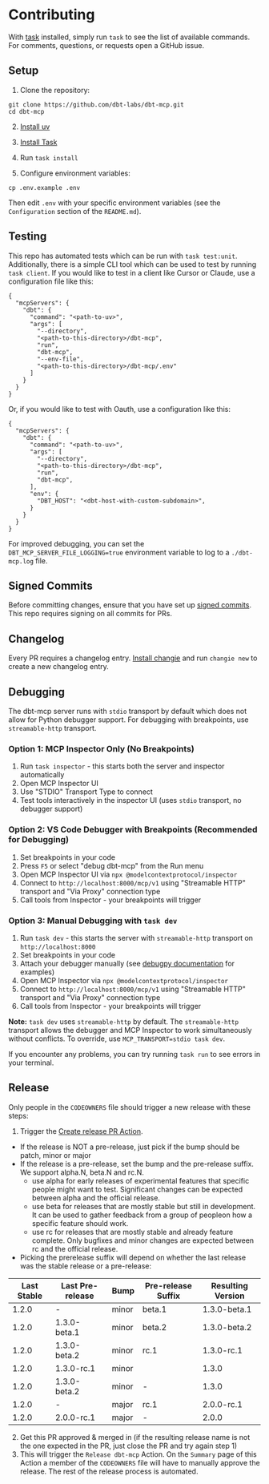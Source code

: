 # Contributing

With [task](https://taskfile.dev/) installed, simply run `task` to see the list of available commands. For comments, questions, or requests open a GitHub issue.

## Setup

1. Clone the repository:
```shell
git clone https://github.com/dbt-labs/dbt-mcp.git
cd dbt-mcp
```

2. [Install uv](https://docs.astral.sh/uv/getting-started/installation/)

3. [Install Task](https://taskfile.dev/installation/)

4. Run `task install`

5. Configure environment variables:
```shell
cp .env.example .env
```
Then edit `.env` with your specific environment variables (see the `Configuration` section of the `README.md`).

## Testing

This repo has automated tests which can be run with `task test:unit`. Additionally, there is a simple CLI tool which can be used to test by running `task client`. If you would like to test in a client like Cursor or Claude, use a configuration file like this:

```
{
  "mcpServers": {
    "dbt": {
      "command": "<path-to-uv>",
      "args": [
        "--directory",
        "<path-to-this-directory>/dbt-mcp",
        "run",
        "dbt-mcp",
        "--env-file",
        "<path-to-this-directory>/dbt-mcp/.env"
      ]
    }
  }
}
```

Or, if you would like to test with Oauth, use a configuration like this:

```
{
  "mcpServers": {
    "dbt": {
      "command": "<path-to-uv>",
      "args": [
        "--directory",
        "<path-to-this-directory>/dbt-mcp",
        "run",
        "dbt-mcp",
      ],
      "env": {
        "DBT_HOST": "<dbt-host-with-custom-subdomain>",
      }
    }
  }
}
```

For improved debugging, you can set the `DBT_MCP_SERVER_FILE_LOGGING=true` environment variable to log to a `./dbt-mcp.log` file.

## Signed Commits

Before committing changes, ensure that you have set up [signed commits](https://docs.github.com/en/authentication/managing-commit-signature-verification/signing-commits).
This repo requires signing on all commits for PRs.

## Changelog

Every PR requires a changelog entry. [Install changie](https://changie.dev/) and run `changie new` to create a new changelog entry.

## Debugging

The dbt-mcp server runs with `stdio` transport by default which does not allow for Python debugger support. For debugging with breakpoints, use `streamable-http` transport.

### Option 1: MCP Inspector Only (No Breakpoints)
1. Run `task inspector` - this starts both the server and inspector automatically
2. Open MCP Inspector UI
3. Use "STDIO" Transport Type to connect
4. Test tools interactively in the inspector UI (uses `stdio` transport, no debugger support)

### Option 2: VS Code Debugger with Breakpoints (Recommended for Debugging)
1. Set breakpoints in your code
2. Press `F5` or select "debug dbt-mcp" from the Run menu
3. Open MCP Inspector UI via `npx @modelcontextprotocol/inspector`
4. Connect to `http://localhost:8000/mcp/v1` using "Streamable HTTP" transport and "Via Proxy" connection type
5. Call tools from Inspector - your breakpoints will trigger

### Option 3: Manual Debugging with `task dev`
1. Run `task dev` - this starts the server with `streamable-http` transport on `http://localhost:8000`
2. Set breakpoints in your code
3. Attach your debugger manually (see [debugpy documentation](https://github.com/microsoft/debugpy#debugpy) for examples)
4. Open MCP Inspector via `npx @modelcontextprotocol/inspector`
5. Connect to `http://localhost:8000/mcp/v1` using "Streamable HTTP" transport and "Via Proxy" connection type
6. Call tools from Inspector - your breakpoints will trigger

**Note:** `task dev` uses `streamable-http` by default. The `streamable-http` transport allows the debugger and MCP Inspector to work simultaneously without conflicts. To override, use `MCP_TRANSPORT=stdio task dev`.

If you encounter any problems, you can try running `task run` to see errors in your terminal.

## Release

Only people in the `CODEOWNERS` file should trigger a new release with these steps:

1. Trigger the [Create release PR Action](https://github.com/dbt-labs/dbt-mcp/actions/workflows/create-release-pr.yml).
  - If the release is NOT a pre-release, just pick if the bump should be patch, minor or major
  - If the release is a pre-release, set the bump and the pre-release suffix. We support alpha.N, beta.N and rc.N.
    - use alpha for early releases of experimental features that specific people might want to test. Significant changes can be expected between alpha and the official release.
    - use beta for releases that are mostly stable but still in development. It can be used to gather feedback from a group of peopleon how a specific feature should work.
    - use rc for releases that are mostly stable and already feature complete. Only bugfixes and minor changes are expected between rc and the official release.
  - Picking the prerelease suffix will depend on whether the last release was the stable release or a pre-release:

| Last Stable | Last Pre-release | Bump  | Pre-release Suffix | Resulting Version |
| ----------- | ---------------- | ----- | ------------------ | ----------------- |
| 1.2.0       | -                | minor | beta.1             | 1.3.0-beta.1      |
| 1.2.0       | 1.3.0-beta.1     | minor | beta.2             | 1.3.0-beta.2      |
| 1.2.0       | 1.3.0-beta.2     | minor | rc.1               | 1.3.0-rc.1        |
| 1.2.0       | 1.3.0-rc.1       | minor |                    | 1.3.0             |
| 1.2.0       | 1.3.0-beta.2     | minor | -                  | 1.3.0             |
| 1.2.0       | -                | major | rc.1               | 2.0.0-rc.1        |
| 1.2.0       | 2.0.0-rc.1       | major | -                  | 2.0.0             |

2. Get this PR approved & merged in (if the resulting release name is not the one expected in the PR, just close the PR and try again step 1)
3. This will trigger the `Release dbt-mcp` Action. On the `Summary` page of this Action a member of the `CODEOWNERS` file will have to manually approve the release. The rest of the release process is automated.
